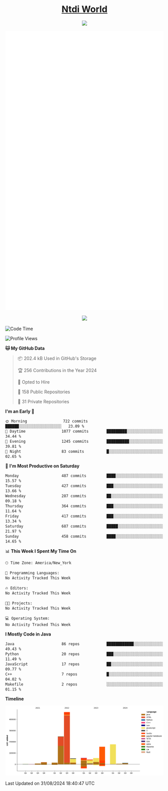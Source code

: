<h1 align="center"><a href="https://www.ntdi.world">Ntdi World</a></h1>
<p align="center">
  <a href="https://github.com/n-tdi"><img src="https://readme-typing-svg.herokuapp.com?lines=FullStack+Developer;Web+Developer;Open-Source+Enthusiast;Java+Developer;Spigot-API%20Developer;&center=true&width=500&height=50"></a>
</p>

<div align="center">
  <img src="/github-metrics.svg"></img>
  
  <img src="https://komarev.com/ghpvc/?username=n-tdi&color=green"></img>
</div>

<!-- May use later.. idk -->
<!-- <a href="http://www.github.com/n-tdi"><img src="https://github-readme-stats.vercel.app/api?username=n-tdi&show_icons=true&hide=&count_private=true&title_color=0891b2&text_color=ffffff&icon_color=0891b2&bg_color=1c1917&hide_border=true&show_icons=true" alt="n-tdi's GitHub stats" /></a> -->

<!--START_SECTION:waka-->
![Code Time](http://img.shields.io/badge/Code%20Time-324%20hrs%2046%20mins-blue)

![Profile Views](http://img.shields.io/badge/Profile%20Views-5-blue)

**🐱 My GitHub Data** 

> 📦 202.4 kB Used in GitHub's Storage 
 > 
> 🏆 256 Contributions in the Year 2024
 > 
> 💼 Opted to Hire
 > 
> 📜 158 Public Repositories 
 > 
> 🔑 31 Private Repositories 
 > 
**I'm an Early 🐤** 

```text
🌞 Morning                722 commits         ██████░░░░░░░░░░░░░░░░░░░   23.09 % 
🌆 Daytime                1077 commits        █████████░░░░░░░░░░░░░░░░   34.44 % 
🌃 Evening                1245 commits        ██████████░░░░░░░░░░░░░░░   39.81 % 
🌙 Night                  83 commits          █░░░░░░░░░░░░░░░░░░░░░░░░   02.65 % 
```
📅 **I'm Most Productive on Saturday** 

```text
Monday                   487 commits         ████░░░░░░░░░░░░░░░░░░░░░   15.57 % 
Tuesday                  427 commits         ███░░░░░░░░░░░░░░░░░░░░░░   13.66 % 
Wednesday                287 commits         ██░░░░░░░░░░░░░░░░░░░░░░░   09.18 % 
Thursday                 364 commits         ███░░░░░░░░░░░░░░░░░░░░░░   11.64 % 
Friday                   417 commits         ███░░░░░░░░░░░░░░░░░░░░░░   13.34 % 
Saturday                 687 commits         █████░░░░░░░░░░░░░░░░░░░░   21.97 % 
Sunday                   458 commits         ████░░░░░░░░░░░░░░░░░░░░░   14.65 % 
```


📊 **This Week I Spent My Time On** 

```text
🕑︎ Time Zone: America/New_York

💬 Programming Languages: 
No Activity Tracked This Week

🔥 Editors: 
No Activity Tracked This Week

🐱‍💻 Projects: 
No Activity Tracked This Week

💻 Operating System: 
No Activity Tracked This Week
```

**I Mostly Code in Java** 

```text
Java                     86 repos            ████████████░░░░░░░░░░░░░   49.43 % 
Python                   20 repos            ███░░░░░░░░░░░░░░░░░░░░░░   11.49 % 
JavaScript               17 repos            ██░░░░░░░░░░░░░░░░░░░░░░░   09.77 % 
C++                      7 repos             █░░░░░░░░░░░░░░░░░░░░░░░░   04.02 % 
Makefile                 2 repos             ░░░░░░░░░░░░░░░░░░░░░░░░░   01.15 % 
```



**Timeline**

![Lines of Code chart](https://raw.githubusercontent.com/n-tdi/n-tdi/main/assets/bar_graph.png)


 Last Updated on 31/08/2024 18:40:47 UTC
<!--END_SECTION:waka-->
